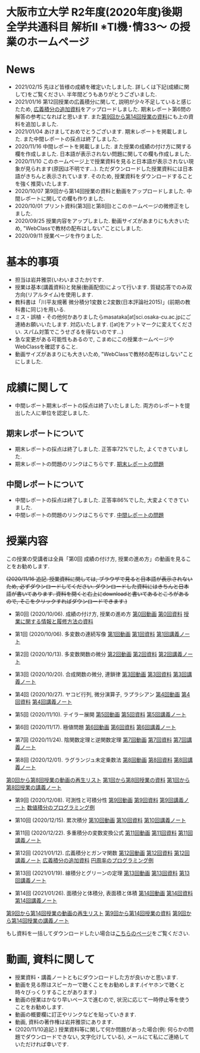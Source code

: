 # 大阪市立大学 R2年度(2020年度)後期 全学共通科目 解析Ⅱ *TⅠ機･情33～ の授業のホームページ

# News
- 2021/02/15 先ほど皆様の成績を確定いたしました. 詳しくは下記(成績に関して)をご覧ください. 半年間どうもありがとうございました.
- 2021/01/16 第12回授業の広義積分に関して, 説明が少々不足していると感じたため, [広義積分の追加資料](https://github.com/masataka123/class/blob/master/2020_autumn/materials/12_広義積分の追加資料.pdf)をアップロードしました. 期末レポート第6問の解答の参考になればと思います. また[第9回から第14回授業の資料](https://github.com/masataka123/class/blob/master/2020_autumn/materials/0_第9回講義から第14回講義の資料まとめ_ver2.pdf)にも上の資料を追加しました.
- 2021/01/04 あけましておめでとうございます. 期末レポートを掲載しました. また中間レポートの採点は終了しました. 
- 2020/11/16 中間レポートを掲載しました. また授業の成績の付け方に関する欄を作成しました. 日本語が表示されない問題に関しての欄も作成しました.
- 2020/11/10 このホームページ上で授業資料を見ると日本語が表示されない現象が見られます(原因は不明です...). ただダウンロードした授業資料には日本語がきちんと表示されています. そのため, 授業資料をダウンロードすることを強く推奨いたします.
- 2020/10/07 第9回から第14回授業の資料と動画をアップロードしました. 中間レポートに関しての欄も作りました.
- 2020/10/01 プリント資料(第3回と第8回)とこのホームページの微修正をしました.
- 2020/09/25 授業内容をアップしました. 動画サイズがあまりにも大きいため, "WebClassで教材の配布はしない"ことにしました. 
- 2020/09/11 授業ページを作りました.

# 基本的事項

- 担当は岩井雅崇(いわいまさたか)です.
- 授業は基本(講義資料)と発展(動画配信)によって行います. 質疑応答でのみ双方向(リアルタイム)を使用します.
- 教科書は「川平友規著 微分積分1変数と2変数(⽇本評論社2015)」(前期の教科書に同じ)を⽤いる.
- ミス・誤植・その他何かありましたらmasataka[at]sci.osaka-cu.ac.jpにご連絡お願いいたします. 対応いたします. ([at]をアットマークに変えてください. スパム対策でこうせざるを得ないのです...)
- 急な変更がある可能性もあるので, こまめにこの授業ホームページやWebClassを確認すること.
- 動画サイズがあまりにも大きいため, "WebClassで教材の配布はしない"ことにしました. 

# 成績に関して
- 中間レポート期末レポートの採点は終了いたしました. 両方のレポートを提出した人に単位を認定しました. 
<!-- 
- 中間レポートと期末レポートの解答例はこちらです. [中間・期末レポートの解答例](https://github.com/masataka123/class/blob/master/2020_autumn/materials/0_中間レポート期末レポート解答.pdf) 
-->

<!-- 
# 成績の付け方について. 
中間レポートと期末レポートにより行います. 2つのレポートの総合点で成績をつけます.
-->

## 期末レポートについて
- 期末レポートの採点は終了しました. 正答率72%でした, よくできていました.
- 期末レポートの問題のリンクはこちらです. [期末レポートの問題](https://github.com/masataka123/class/blob/master/2020_autumn/materials/0_期末レポート.pdf) 
<!-- 
- 締め切りは2021年2月9日 23時59分00秒 (日本標準時刻)です. WebClassでの提出をお願いします. (詳しくはレポートを見ること.) 
- レポートのファイルサイズは10MBまでにしてください.
- 期末レポート及び授業に関する質問等の質疑応答の場を, 2021年2月2日 10時50分から12時30分までzoomにて行います. 詳しい情報はWebClassにて記載しています.
-->

## 中間レポートについて
- 中間レポートの採点は終了しました. 正答率86%でした, 大変よくできていました.
- 中間レポートの問題のリンクはこちらです. [中間レポートの問題](https://github.com/masataka123/class/blob/master/2020_autumn/materials/0_中間レポート.pdf) 
<!-- 
- 中間レポートの解答に関しては, 期末レポートが終わり皆様の成績が確定してから配布いたします. しばらくお待ちください.
- ブラウザで見ると日本語が表示されない可能性があるので, 中間レポートの問題はダウンロードして見るようにしてください. WebClassにも同じものをアップロードしております. (ダウンロードできない場合や, レポート問題に文字化け等がある場合は私にメールしてくれれば対応いたします.)
- 締め切りは2020年12月22日 23時59分00秒 (日本標準時刻)です. WebClassでの提出をお願いします. (詳しくはレポートを見ること.) 
- レポートのファイルサイズは10MBまでにしてください.
- 中間レポート及び授業に関する質問等の質疑応答の場を, 2020年12月15日 10時50分からzoomにて行います. 詳しい情報はWebClassにて記載しています.
-->


<!-- 
- 中間レポートに関しては11月頃にアップロードする予定ですので暫しお待ちください.(中間レポートの締め切りは12月下旬の予定です.)
- 中間レポートの範囲は第1回から第8回授業の内容です. 詳しい出題範囲は「第0回 成績の付け方, 授業の進め方」の動画・資料をご覧ください.
-->

# 授業内容
この授業の受講者は全員「第0回 成績の付け方, 授業の進め方」の動画を見ることをお勧めします.

~~(2020/11/16 追記. 授業資料に関しては, ブラウザで見ると日本語が表示されないため, 必ずダウンロードしてください. ダウンロードした資料にはきちんと日本語が書いてあります. 資料を開くと右上にdownloadと書いてあるところがあるので, そこをクリックすればダウンロードできます.)~~

- 第0回 (2020/10/06). 成績の付け方, 授業の進め方 [第0回動画](https://www.youtube.com/watch?v=P_AeifrLu3M&t=21s) [第0回資料](https://github.com/masataka123/class/blob/master/2020_autumn/materials/0_成績の付け方_授業の進め方.pdf)
[授業に関する情報と履修方法の資料](https://github.com/masataka123/class/blob/master/2020_autumn/materials/0_授業に関する情報と履修方法ver2.pdf)

- 第1回 (2020/10/06). 多変数の連続写像 [第1回動画](https://www.youtube.com/watch?v=vMxVvZJghqY) [第1回資料](https://github.com/masataka123/class/blob/master/2020_autumn/materials/1_多変数の連続写像.pdf) [第1回講義ノート](https://github.com/masataka123/class/blob/master/2020_autumn/materials/1_第一回講義の授業ノート.pdf)

- 第2回 (2020/10/13). 多変数関数の微分 [第2回動画](https://www.youtube.com/watch?v=VhBUJNEKI3c) [第2回資料](https://github.com/masataka123/class/blob/master/2020_autumn/materials/2_多変数関数の微分.pdf) [第2回講義ノート](https://github.com/masataka123/class/blob/master/2020_autumn/materials/2_第二回講義の授業ノート.pdf)

- 第3回 (2020/10/20). 合成関数の微分, 連鎖律 [第3回動画](https://www.youtube.com/watch?v=sQuecZC2IH0) [第3回資料](https://github.com/masataka123/class/blob/master/2020_autumn/materials/3_合成関数の微分と連鎖律.pdf) [第3回講義ノート](https://github.com/masataka123/class/blob/master/2020_autumn/materials/3_第三回講義の授業ノート.pdf)

- 第4回 (2020/10/27). ヤコビ行列, 微分演算子, ラプラシアン [第4回動画](https://www.youtube.com/watch?v=NEkrTTWmJTo) [第4回資料](https://github.com/masataka123/class/blob/master/2020_autumn/materials/4_ヤコビ行列_微分演算子_ラプラシアン.pdf) [第4回講義ノート](https://github.com/masataka123/class/blob/master/2020_autumn/materials/4_第四回講義の授業ノート.pdf)

- 第5回 (2020/11/10). テイラー展開 [第5回動画](https://www.youtube.com/watch?v=bTllwn6QrYw) [第5回資料](https://github.com/masataka123/class/blob/master/2020_autumn/materials/5_テイラー展開.pdf) [第5回講義ノート](https://github.com/masataka123/class/blob/master/2020_autumn/materials/5_第五回講義の授業ノート.pdf)

- 第6回 (2020/11/17). 極値問題 [第6回動画](https://www.youtube.com/watch?v=KIvsBZX3KUg) [第6回資料](https://github.com/masataka123/class/blob/master/2020_autumn/materials/6_極値問題.pdf) [第6回講義ノート](https://github.com/masataka123/class/blob/master/2020_autumn/materials/6_第六回講義の授業ノート.pdf)

- 第7回 (2020/11/24). 陰関数定理と逆関数定理 [第7回動画](https://www.youtube.com/watch?v=15T2-84lZqg) [第7回資料](https://github.com/masataka123/class/blob/master/2020_autumn/materials/7_陰関数定理と逆関数定理.pdf) [第7回講義ノート](https://github.com/masataka123/class/blob/master/2020_autumn/materials/7_第七回講義の授業ノート.pdf)

- 第8回 (2020/12/01). ラグランジュ未定乗数法 [第8回動画](https://www.youtube.com/watch?v=MXm_fcoJqrg) [第8回資料](https://github.com/masataka123/class/blob/master/2020_autumn/materials/8_ラグランジュ未定乗数法.pdf) [第8回講義ノート](https://github.com/masataka123/class/blob/master/2020_autumn/materials/8_第八回講義の授業ノート.pdf)

[第0回から第8回授業の動画の再生リスト](https://www.youtube.com/playlist?list=PLZDOK-K3OuvDcAm3IpYLE0jHXbLW7QCS5)
[第1回から第8回授業の資料](https://github.com/masataka123/class/blob/master/2020_autumn/materials/0_第1回講義から第8回講義の資料まとめ.pdf)
[第1回から第8回授業の講義ノート](https://github.com/masataka123/class/blob/master/2020_autumn/materials/0_第一回から第八回までの講義の授業ノート.pdf)

- 第9回 (2020/12/08). 可測性と可積分性 [第9回動画](https://www.youtube.com/watch?v=QjqqMuOR_gw) [第9回資料](https://github.com/masataka123/class/blob/master/2020_autumn/materials/9_可測性と可積分性.pdf) [第9回講義ノート](https://github.com/masataka123/class/blob/master/2020_autumn/materials/9_第九回講義の授業ノート.pdf) [数値積分のプログラミング例](https://github.com/masataka123/class/blob/master/2020_autumn/materials/9_integral.ipynb)

- 第10回 (2020/12/15). 累次積分 [第10回動画](https://www.youtube.com/watch?v=9AmLOz3P3Ac&t=11s) [第10回資料](https://github.com/masataka123/class/blob/master/2020_autumn/materials/10_累次積分.pdf) [第10回講義ノート](https://github.com/masataka123/class/blob/master/2020_autumn/materials/10_第十回講義の授業ノート.pdf)

- 第11回 (2020/12/22). 多重積分の変数変換公式 [第11回動画](https://www.youtube.com/watch?v=xYJqCIKAUUY&t=3s) [第11回資料](https://github.com/masataka123/class/blob/master/2020_autumn/materials/11_多重積分の変数変換公式.pdf) [第11回講義ノート](https://github.com/masataka123/class/blob/master/2020_autumn/materials/11_第十一回講義の授業ノート.pdf)

- 第12回 (2021/01/12). 広義積分とガンマ関数  [第12回動画](https://www.youtube.com/watch?v=35Es9VGwRvk&t=29s) [第12回資料](https://github.com/masataka123/class/blob/master/2020_autumn/materials/12_広義積分とガンマ関数.pdf) [第12回講義ノート](https://github.com/masataka123/class/blob/master/2020_autumn/materials/12_第十二回講義の授業ノート.pdf) 
[広義積分の追加資料](https://github.com/masataka123/class/blob/master/2020_autumn/materials/12_広義積分の追加資料.pdf)
[円周率のプログラミング例](https://github.com/masataka123/class/blob/master/2020_autumn/materials/12_kougi.ipynb)

- 第13回 (2021/01/19). 線積分とグリーンの定理  [第13回動画](https://www.youtube.com/watch?v=tAEatwbE_AE&t=2s) [第13回資料](https://github.com/masataka123/class/blob/master/2020_autumn/materials/13_線積分とグリーンの定理.pdf) [第13回講義ノート](https://github.com/masataka123/class/blob/master/2020_autumn/materials/13_第十三回講義の授業ノート.pdf)

- 第14回 (2021/01/26). 面積分と体積分, 表面積と体積  [第14回動画](https://www.youtube.com/watch?v=KOguB7zXmSE&t=1941s) [第14回資料](https://github.com/masataka123/class/blob/master/2020_autumn/materials/14_面積分と体積分_表面積と体積.pdf) [第14回講義ノート](https://github.com/masataka123/class/blob/master/2020_autumn/materials/14_第十四回講義の授業ノート.pdf)

[第9回から第14回授業の動画の再生リスト](https://www.youtube.com/playlist?list=PLZDOK-K3OuvDGiTRClzYQa_ISlUulPPNS)
[第9回から第14回授業の資料](https://github.com/masataka123/class/blob/master/2020_autumn/materials/0_第9回講義から第14回講義の資料まとめ_ver2.pdf)
[第9回から第14回授業の講義ノート](https://github.com/masataka123/class/blob/master/2020_autumn/materials/0_第九回から第十四回までの講義の授業ノート.pdf)

もし資料を一括してダウンロードしたい場合は[こちらのページ](https://github.com/masataka123/class/tree/master/2020_autumn/materials)をご覧ください.

# 動画, 資料に関して

- 授業資料・講義ノートともにダウンロードした方が良いかと思います.
- 動画を見る際はスピーカーで聴くことをお勧めします.(イヤホンで聴くと時々びっくりすることがあります.)
- 動画の授業はかなり早いペースで進むので, 状況に応じて一時停止等を使うことをお勧めします.
- 動画の概要欄に訂正やリンクなどを貼っていきます.
- 動画, 資料の著作権は岩井雅崇にあります. 
- (2020/11/10追記.) 授業資料等に関して何か問題があった場合(例: 何らかの問題でダウンロードできない, 文字化けしている), メールにて私にご連絡していただければ幸いです.

<!-- 
# その他 
(2020/11/16 時点) 
 ~~のホームページ上で授業資料を見ると日本語が表示されない現象が見られます. 
おそらくgithubの方に問題があるようで, 現状で打つ手はありません. (twitterで調べてみると, 同様の現象があって困っている人がいました. slideshareでも同様の問題が生じていたこともあり, それと同じらしいです. 文字コードによる問題?)
もし何か改善策を知っている方は, メールにてご連絡していただければ幸いです.~~

# 成績の付け方の補足. 
中間レポートと期末レポートでつける予定ですが, 一応上の人にまだ確認中です.
おそらく大丈夫ですが, 急な変更もございますので, このホームページで最新情報を確認して下さい.

他にも上の人からの要請等あった場合は変更がある可能性があるので, こまめに最新情報を確認して下さい.
-->




